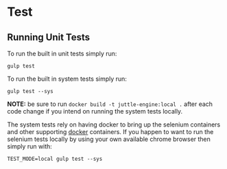 # Test

## Running Unit Tests

To run the built in unit tests simply run:

```
gulp test
```

To run the built in system tests simply run:

```
gulp test --sys
```

**NOTE:** be sure to run `docker build -t juttle-engine:local .` after each
code change if you intend on running the system tests locally.

The system tests rely on having docker to bring up the selenium containers and
other supporting [docker](https://www.docker.com/) containers. If you happen to
want to run the selenium tests locally by using your own available chrome
browser then simply run with:

```
TEST_MODE=local gulp test --sys
```
